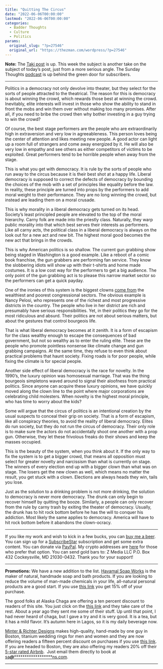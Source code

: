 ```yaml
---
title: "Quitting The Circus"
date: "2022-06-06T00:00:00"
lastmod: "2022-06-06T00:00:00"
categories:
  - Badder Thoughts
  - Culture
  - Politics
params:
  original_slug: "?p=27546"
  original_url: "https://thezman.com/wordpress/?p=27546"
---
```


**Note:** The <a href="https://www.takimag.com/article/wholly-macaroni/"
rel="noopener" target="_blank">Taki post</a> is up. This week the
subject is another take on the subject of today’s post, just from a more
serious angle. The Sunday Thoughts
<a href="https://www.subscribestar.com/posts/620297" rel="noopener"
target="_blank">podcast</a> is up behind the green door for subscribers.

------------------------------------------------------------------------

Politics in a democracy not only devolve into theater, but they select
for the sorts of people attracted to the theatrical. The reason for this
is democracy is about winning the crowd, which rewards those best at
winning the crowd. Inevitably, elite interests will invest in those who
show the ability to stand in front the mobs and win them over without
making too many promises. After all, if you need to bribe the crowd then
why bother investing in a guy trying to win the crowd?

Of course, the best stage performers are the people who are
extraordinarily high in extraversion and very low in agreeableness. This
person loves being the center of attention and likes meeting new people.
A good actor can light up a room full of strangers and come away
energized by it. He will also be very low in empathy and see others as
either competitors of victims to be exploited. Great performers tend to
be horrible people when away from the stage.

This is what you get with democracy. It is rule by the sorts of people
who run away to the circus because it is their best shot at a happy
life. Liberal democracy is supposed to correct the defects of democracy
by bounding the choices of the mob with a set of principles like
equality before the law. In reality, these principle are turned into
props by the performers to add moral weight to their performance. They
are no long winning the crowd, but instead are leading them on a moral
crusade.

This is why morality in a liberal democracy gets turned on its head.
Society’s least principled people are elevated to the top of the moral
hierarchy. Carny folk are made into the priestly class. Naturally, they
warp public morality into that which best serves their interests as
performers. Like all carny acts, the political class in a liberal
democracy is always on the look out for a new act and new bit. The
highest moral good becomes the new act that brings in the crowds.

This is why American politics is so shallow. The current gun grabbing
show being staged in Washington is a good example. Like a reboot of a
comic book franchise, the gun grabbers are performing fan service. They
know the slobbering idiots will show up with their t-shirts and home
made costumes. It is a low cost way for the performers to get a big
audience. The only point of the gun grabbing act is to please this
narrow market sector so the performers can get a quick payday.

One of the ironies of this system is the biggest clowns <a
href="https://stacker.com/stories/4737/bluest-congressional-districts-america"
rel="noopener" target="_blank">come from</a> the wealthiest and poorest
congressional sectors. The obvious example is Nancy Pelosi, who
represents one of the richest and most progressive districts in the
country. The people who live in her district are rich and presumably
have serious responsibilities. Yet, in their politics they go for the
most ridiculous and absurd. Their politics are not about serious
matters, but about the gestures that control bourgeois life.

That is what liberal democracy becomes at it zenith. It is a form of
escapism for the class wealthy enough to escape the consequences of bad
government, but not so wealthy as to enter the ruling elite. These are
the people who promote pointless nonsense like climate change and gun
grabbing campaigns. At the same time, they refuse to even think about
practical problems that haunt society. Fixing roads is for poor people,
while fixing the climate is for special people.

Another side effect of liberal democracy is the race for novelty. In the
1990’s, the luxury opinion was homosexual marriage. That was the thing
bourgeois simpletons waved around to signal their aloofness from
practical politics. Since anyone can acquire these luxury opinions, we
have quickly moved along the clown line to the point where major
corporations are celebrating child molesters. When novelty is the
highest moral principle, who has time to worry about the kids?

Some will argue that the circus of politics is an intentional creation
by the usual suspects to conceal their grip on society. That is a form
of escapism, like all conspiracy theories, to avoid the reality of
liberal democracy. Elites do run society, but they do not run the circus
of democracy. Their only role is to make sure the actors do not
accidentally shoot one another with a prop gun. Otherwise, they let
these frivolous freaks do their shows and keep the masses occupied.

This is the beauty of the system, when you think about it. If the only
way to fix the system is to get a bigger crowd, that means all
opposition must select for greater novelty and narcissism than what is
currently on stage. The winners of every election end up with a bigger
clown than what was on stage. The losers get the new clown as well,
which means no matter the result, you get stuck with a clown. Elections
are always heads they win, tails you lose.

Just as the solution to a drinking problem is not more drinking, the
solution to democracy is never more democracy. The drunk can only begin
to recover himself by quitting the booze. Similarly, a people can only
recover from the rule by carny trash by exiting the theater of
democracy. Usually, the drunk has to hit rock bottom before he has the
will to conquer his addiction. Most likely the same applies to
democracy. America will have to hit rock bottom before it abandons the
clown-ocracy.

------------------------------------------------------------------------

If you like my work and wish to kick in a few bucks, you can
<a href="https://www.buymeacoffee.com/mujolulu" rel="noopener"
target="_blank">buy me a beer</a>. You can sign up for a
<a href="https://www.subscribestar.com/the-z-blog" rel="noopener"
target="_blank">SubscribeStar</a> subscription and get some extra
content. You can donate via <a
href="https://www.paypal.com/donate/?cmd=_s-xclick&amp;hosted_button_id=UDAS2Q8JYA6CN&amp;source=url"
rel="noopener" target="_blank">PayPal</a>. My crypto addresses are
<a href="https://thezman.com/wordpress/?page_id=22713" rel="noopener"
target="_blank">here</a> for those who prefer that option. You can send
gold bars to: Z Media LLC P.O. Box 432 Cockeysville, MD 21030-0432.
Thank you for your support!

------------------------------------------------------------------------

**Promotions:** We have a new addition to the list.
<a href="https://havamalsoapworks.com/" rel="noopener"
target="_blank">Havamal Soap Works</a> is the maker of natural, handmade
soap and bath products. If you are looking to reduce the volume of
man-made chemicals in your life, all-natural personal products are a
good start. If you use
<a href="https://havamalsoapworks.com/discount/ZMAN" rel="noopener"
target="_blank">this link</a> you get 15% off of your purchase.

The good folks at Alaska Chaga are offering a ten percent discount to
readers of this site. You just click on the
<a href="https://alaskachaga.us/discount/ZMAN" rel="noopener noreferrer"
target="_blank">this link</a> and they take care of the rest. About a
year ago they sent me some of their stuff. Up until that point, I had
never heard of chaga, but I gave a try and it is very good. It is a tea,
but it has a mild flavor. It’s autumn here in Lagos, so it is my daily
beverage now.

<a href="https://www.minterandrichterdesigns.com/"
rel="noreferrer nofollow noopener" target="_blank">Minter &amp; Richter
Designs</a> makes high-quality, hand-made by one guy in Boston, titanium
wedding rings for men and women and they are now offering readers a
fifteen percent discount on purchases if you use
<a href="https://www.minterandrichterdesigns.com/discount/ZMAN"
rel="noreferrer nofollow noopener" target="_blank">this link</a>.
<span class="highlight"><span class="colour"><span class="font"><span class="size">If
you are headed to Boston, they are also offering my readers 20% off
their <a
href="https://www.airbnb.com/users/7988017/listings?user_id=7988017&amp;s=3"
rel="noopener noreferrer" target="_blank">5-star rated Airbnb</a>.  Just
email them directly to book at
<a href="mailto:sa***@*********************ns.com"
data-original-string="lIJG8YAFGLXpLMlZir8iAQ==cb77G0zQ2+FZnMfiIINTe9yCbG4AxTCimWEbW7/zw2c6F6CnDY0WM/VIJ7k4rO1VSbw"><span
class="apbct-email-encoder"
data-original-string="RuV//THZViyXAbD2h084yQ==cb7O6oFo3nmrOJJVc0wURBO9zA905950FOQbchdb6LyD8t8F56oyAXDJ68EtVhpHPdO"
title="This contact has been encoded by Anti-Spam by CleanTalk. Click to decode. To finish the decoding make sure that JavaScript is enabled in your browser.">sa<span
class="apbct-blur">***</span>@<span
class="apbct-blur">*********************</span>ns.com</span></a>.</span></span></span></span>

------------------------------------------------------------------------
